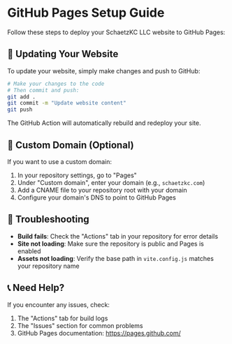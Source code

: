 # GitHub Pages Setup Guide

Follow these steps to deploy your SchaetzKC LLC website to GitHub Pages:

## 🔄 Updating Your Website

To update your website, simply make changes and push to GitHub:

```bash
# Make your changes to the code
# Then commit and push:
git add .
git commit -m "Update website content"
git push
```

The GitHub Action will automatically rebuild and redeploy your site.

## 🎯 Custom Domain (Optional)

If you want to use a custom domain:

1. In your repository settings, go to "Pages"
2. Under "Custom domain", enter your domain (e.g., `schaetzkc.com`)
3. Add a CNAME file to your repository root with your domain
4. Configure your domain's DNS to point to GitHub Pages

## 🚨 Troubleshooting

- **Build fails**: Check the "Actions" tab in your repository for error details
- **Site not loading**: Make sure the repository is public and Pages is enabled
- **Assets not loading**: Verify the base path in `vite.config.js` matches your repository name

## 📞 Need Help?

If you encounter any issues, check:
1. The "Actions" tab for build logs
2. The "Issues" section for common problems
3. GitHub Pages documentation: https://pages.github.com/
